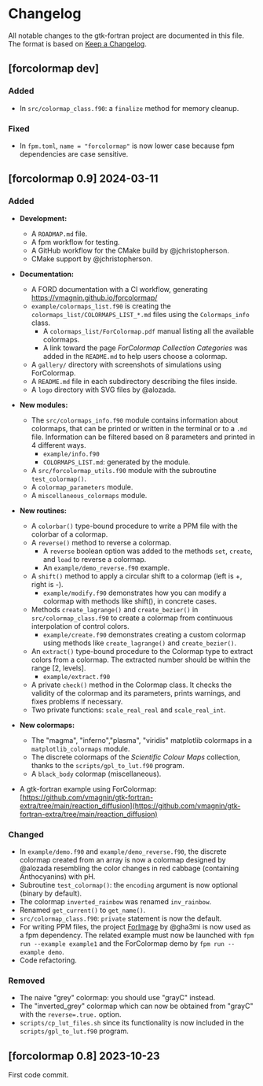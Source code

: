 # Changelog
All notable changes to the gtk-fortran project are documented in this file. The format is based on [Keep a Changelog](https://keepachangelog.com/en/1.1.0/).

## [forcolormap dev]

### Added
- In `src/colormap_class.f90`: a `finalize` method for memory cleanup.

### Fixed
* In `fpm.toml`, `name = "forcolormap"` is now lower case because fpm dependencies are case sensitive.


## [forcolormap 0.9] 2024-03-11

### Added
* **Development:**
    * A `ROADMAP.md` file.
    * A fpm workflow for testing.
    * A GitHub workflow for the CMake build by @jchristopherson.
    * CMake support by @jchristopherson.

* **Documentation:**
    * A FORD documentation with a CI workflow, generating https://vmagnin.github.io/forcolormap/
    * `example/colormaps_list.f90` is creating the `colormaps_list/COLORMAPS_LIST_*.md` files using the `Colormaps_info` class.
        * A `colormaps_list/ForColormap.pdf` manual listing all the available colormaps.
        * A link toward the page *ForColormap Collection Categories* was added in the `README.md` to help users choose a colormap.
    * A `gallery/` directory with screenshots of simulations using ForColormap.
    * A `README.md` file in each subdirectory describing the files inside.
    * A `logo` directory with SVG files by @alozada.

* **New modules:**
    * The `src/colormaps_info.f90` module contains information about colormaps, that can be printed or written in the terminal or to a `.md` file. Information can be filtered  based on 8 parameters and printed in 4 different ways.
        * `example/info.f90`
        * `COLORMAPS_LIST.md`: generated by the module.
    * A `src/forcolormap_utils.f90` module with the subroutine `test_colormap()`.
    * A `colormap_parameters` module.
    * A `miscellaneous_colormaps` module.

* **New routines:**
    * A `colorbar()` type-bound procedure to write a PPM file with the colorbar of a colormap.
    * A `reverse()` method to reverse a colormap.
        * A `reverse` boolean option was added to the methods `set`, `create`, and `load` to reverse a colormap.
        * An `example/demo_reverse.f90` example.
    * A `shift()` method to apply a circular shift to a colormap (left is +, right is -).
        * `example/modify.f90` demonstrates how you can modify a colormap with methods like shift(), in concrete cases.
    * Methods `create_lagrange()` and `create_bezier()` in `src/colormap_class.f90` to create a colormap from continuous interpolation of control colors.
        * `example/create.f90` demonstrates creating a custom colormap using methods like `create_lagrange()` and `create_bezier()`.
    * An `extract()` type-bound procedure to the Colormap type to extract colors from a colormap. The extracted number should be within the range [2, levels].
        * `example/extract.f90`
    * A private `check()` method in the Colormap class. It checks the validity of the colormap and its parameters, prints warnings, and fixes problems if necessary.
    * Two private functions: `scale_real_real` and `scale_real_int`.

* **New colormaps:**
    * The "magma", "inferno","plasma", "viridis" matplotlib colormaps in a `matplotlib_colormaps` module.
    * The discrete colormaps of the *Scientific Colour Maps* collection, thanks to the `scripts/gpl_to_lut.f90` program.
    * A `black_body` colormap (miscellaneous).

* A gtk-fortran example using ForColormap: [https://github.com/vmagnin/gtk-fortran-extra/tree/main/reaction_diffusion](https://github.com/vmagnin/gtk-fortran-extra/tree/main/reaction_diffusion)

### Changed
* In  `example/demo.f90` and `example/demo_reverse.f90`, the discrete colormap created from an array is now a colormap designed by @alozada resembling the color changes in red cabbage (containing Anthocyanins) with pH.
* Subroutine `test_colormap()`: the `encoding` argument is now optional (binary by default).
* The colormap `inverted_rainbow` was renamed `inv_rainbow`.
* Renamed `get_current()` to `get_name()`.
* `src/colormap_class.f90`: `private` statement is now the default.
* For writing PPM files, the project [ForImage](https://github.com/gha3mi/forimage) by @gha3mi is now used as a fpm dependency. The related example must now be launched with `fpm run --example example1` and the ForColormap demo by `fpm run --example demo`.
* Code refactoring.

### Removed
* The naive "grey" colormap: you should use "grayC" instead.
* The "inverted_grey" colormap which can now be obtained from "grayC" with the `reverse=.true.` option.
* `scripts/cp_lut_files.sh` since its functionality is now included in the `scripts/gpl_to_lut.f90` program.

## [forcolormap 0.8] 2023-10-23

First code commit.
